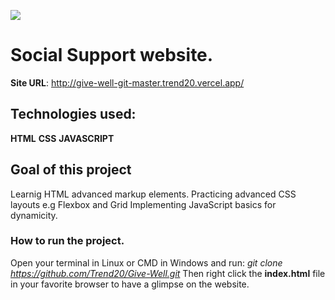 ![](images/givewell.png)
# Social Support website.
**Site URL**: http://give-well-git-master.trend20.vercel.app/

## Technologies used:
**HTML**
   **CSS**
    **JAVASCRIPT**
## Goal of this project
   Learnig HTML advanced markup elements.
   Practicing advanced CSS layouts e.g Flexbox and Grid 
   Implementing  JavaScript basics for dynamicity. 

### How to run the project.
  
  Open your terminal in Linux or CMD in Windows and run: *git clone https://github.com/Trend20/Give-Well.git*
  Then right click the **index.html** file in your favorite browser to have a glimpse on the website. 
